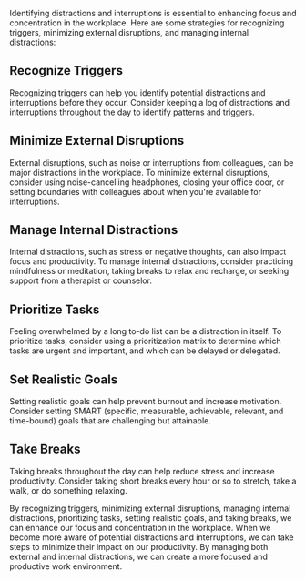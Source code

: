 
Identifying distractions and interruptions is essential to enhancing focus and concentration in the workplace. Here are some strategies for recognizing triggers, minimizing external disruptions, and managing internal distractions:

## Recognize Triggers

Recognizing triggers can help you identify potential distractions and interruptions before they occur. Consider keeping a log of distractions and interruptions throughout the day to identify patterns and triggers.

## Minimize External Disruptions

External disruptions, such as noise or interruptions from colleagues, can be major distractions in the workplace. To minimize external disruptions, consider using noise-cancelling headphones, closing your office door, or setting boundaries with colleagues about when you're available for interruptions.

## Manage Internal Distractions

Internal distractions, such as stress or negative thoughts, can also impact focus and productivity. To manage internal distractions, consider practicing mindfulness or meditation, taking breaks to relax and recharge, or seeking support from a therapist or counselor.

## Prioritize Tasks

Feeling overwhelmed by a long to-do list can be a distraction in itself. To prioritize tasks, consider using a prioritization matrix to determine which tasks are urgent and important, and which can be delayed or delegated.

## Set Realistic Goals

Setting realistic goals can help prevent burnout and increase motivation. Consider setting SMART (specific, measurable, achievable, relevant, and time-bound) goals that are challenging but attainable.

## Take Breaks

Taking breaks throughout the day can help reduce stress and increase productivity. Consider taking short breaks every hour or so to stretch, take a walk, or do something relaxing.

By recognizing triggers, minimizing external disruptions, managing internal distractions, prioritizing tasks, setting realistic goals, and taking breaks, we can enhance our focus and concentration in the workplace. When we become more aware of potential distractions and interruptions, we can take steps to minimize their impact on our productivity. By managing both external and internal distractions, we can create a more focused and productive work environment.
